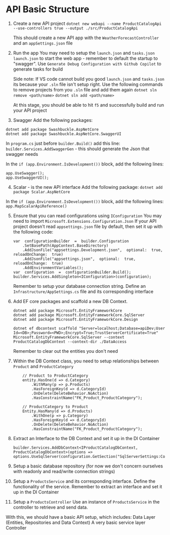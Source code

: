 # API Basic Structure

1. Create a new API project
`dotnet new webapi --name ProductCatalogApi --use-controllers true --output ./src/ProductCatalogApi`

	This should create a new API app with the `WeatherForecastController` and an `appSettings.json` file

2. Run the app
You may need to setup the `launch.json` and `tasks.json`
`launch.json` to start the web app - remember to default the startup to "swagger".
Use `Generate Debug Configuration with Github Copilot` to generate tasks for build

	Side note: If VS code cannot build you good `launch.json` and `tasks.json` its because your `.sln` file isn't setup right. Use the following commands to remove projects from you `.sln` file and add them again
	`dotnet sln remove <path/name>`
	`dotnet sln add <path/name>`

	At this stage, you should be able to hit `f5` and successfully build and run your API project

3. Swagger
Add the following packages:
```
dotnet add package Swashbuckle.AspNetCore
dotnet add package Swashbuckle.AspNetCore.SwaggerUI
```
In `program.cs` just before `builder.Build()` add this line:
`builder.Services.AddSwaggerGen` - this should generate the Json that swagger needs

In the `if (app.Environment.IsDevelopment())` block, add the following lines:
```
app.UseSwagger();
app.UseSwaggerUI();
```

4. Scalar - is the new API interface
Add the following package:
`dotnet add package Scalar.AspNetCore`

In the `if (app.Environment.IsDevelopment())` block, add the following lines:
`app.MapScalarApiReference()`

5. Ensure that you can read configurations using `IConfiguration`
You may need to import `Microsoft.Extensions.Configuration.Json`
If your API project doesn't read `appsettings.json` file by default, then set it up with the following code:
	```
	var  configurationBuilder  =  builder.Configuration
		.SetBasePath(AppContext.BaseDirectory)
		.AddJsonFile("appsettings.Development.json",  optional:  true,  reloadOnChange:  true)
		.AddJsonFile("appsettings.json",  optional:  true,  reloadOnChange:  true)
		.AddEnvironmentVariables();
	var  configuration  =  configurationBuilder.Build();
	builder.Services.AddSingleton<IConfiguration>(configuration);
	```
	Remember to setup your database connection string.
	Define an `Infrastructure/AppSettings.cs` file and its corresponding interface
	
6. Add EF core packages and scaffold a new DB Context.
	```
	dotnet add package Microsoft.EntityFrameworkCore
	dotnet add package Microsoft.EntityFrameworkCore.SqlServer
	dotnet add package Microsoft.EntityFrameworkCore.Design

	dotnet ef dbcontext scaffold "Server=localhost;Database=apiDev;User Id=<DB>;Password=<PWD>;Encrypt=True;TrustServerCertificate=True" Microsoft.EntityFrameworkCore.SqlServer --context ProductCatalogDbContext --context-dir ./DataAccess
	```
	Remember to clear out the entities you don't need

7. Within the DB Context class, you need to setup relationships between `Product` and `ProductCategory`
	```	
		// Product to ProductCategory
		entity.HasOne(d => d.Category)
			.WithMany(p => p.Products)
			.HasForeignKey(d => d.CategoryId)
			.OnDelete(DeleteBehavior.NoAction)
			.HasConstraintName("FK_Product_ProductCategory");
			
		// ProductCategory to Product
		Entity.HasMany(d => d.Products)
			.WithOne(p => p.Category)
			.HasForeignKey(d => d.CategoryId)
			.OnDelete(DeleteBehavior.NoAction)
			.HasConstraintName("FK_Product_ProductCategory");
	```
8. Extract an Interface to the DB Context and set it up in the DI Container
	```
	builder.Services.AddDbContext<IProductCatalogDbContext, ProductCatalogDbContext>(options =>
	options.UseSqlServer(configuration.GetSection("SqlServerSettings:ConnectionString").Value));
	```
	
9. Setup a basic database repository (for now we don't concern ourselves with readonly and read/write connection strings)

10. Setup a `ProductsService` and its corresponding interface.
	Define the functionality of the service. Remember to extract an interface and set it up in the DI Container

11. Setup a `ProductsController` 
	Use an instance of `ProductsService` in the controller to retrieve and send data.

With this, we should have a basic API setup, which includes:
	Data Layer (Entities, Repositories and Data Context)
	A very basic service layer
	Controller 

